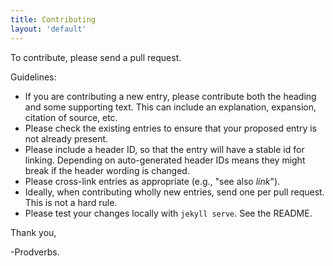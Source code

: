 ```yaml
---
title: Contributing
layout: 'default'
---
```

To contribute, please send a pull request.

Guidelines:

* If you are contributing a new entry, please contribute both the heading and
  some supporting text.  This can include an explanation, expansion, citation
  of source, etc.
* Please check the existing entries to ensure that your proposed entry is not
  already present.
* Please include a header ID, so that the entry will have a stable id for
  linking. Depending on auto-generated header IDs means they might break if
  the header wording is changed.
* Please cross-link entries as appropriate (e.g., "see also _link_").
* Ideally, when contributing wholly new entries, send one per pull request.
  This is not a hard rule.
* Please test your changes locally with `jekyll serve`. See the README.

Thank you,

-Prodverbs.


